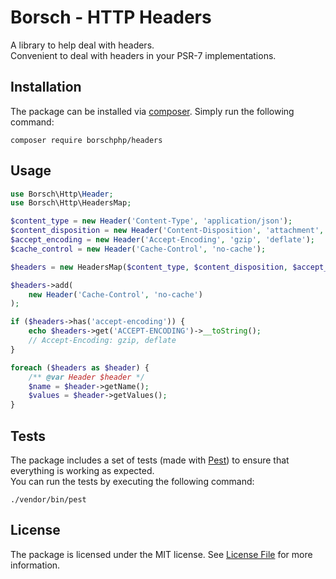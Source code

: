 # Borsch - HTTP Headers

A library to help deal with headers.  
Convenient to deal with headers in your PSR-7 implementations.

## Installation

The package can be installed via [composer](https://getcomposer.org/). Simply run the following command:

`composer require borschphp/headers`

## Usage

```php
use Borsch\Http\Header;
use Borsch\Http\HeadersMap;

$content_type = new Header('Content-Type', 'application/json');
$content_disposition = new Header('Content-Disposition', 'attachment', 'filename="test.pdf"');
$accept_encoding = new Header('Accept-Encoding', 'gzip', 'deflate');
$cache_control = new Header('Cache-Control', 'no-cache');

$headers = new HeadersMap($content_type, $content_disposition, $accept_encoding);

$headers->add(
    new Header('Cache-Control', 'no-cache')
);

if ($headers->has('accept-encoding')) {
    echo $headers->get('ACCEPT-ENCODING')->__toString();
    // Accept-Encoding: gzip, deflate
}

foreach ($headers as $header) {
    /** @var Header $header */
    $name = $header->getName();
    $values = $header->getValues();
}
```

## Tests

The package includes a set of tests (made with [Pest](https://pestphp.com/)) to ensure that everything is working as expected.  
You can run the tests by executing the following command:

```shell
./vendor/bin/pest
```

## License

The package is licensed under the MIT license. See [License File](https://github.com/borschphp/borsch-headers/blob/master/LICENSE.md)
for more information.